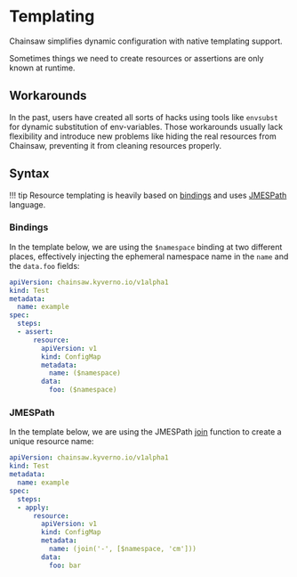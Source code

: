 # Templating

Chainsaw simplifies dynamic configuration with native templating support.

Sometimes things we need to create resources or assertions are only known at runtime.

## Workarounds

In the past, users have created all sorts of hacks using tools like `envsubst` for dynamic substitution of env-variables.
Those workarounds usually lack flexibility and introduce new problems like hiding the real resources from Chainsaw, preventing it from cleaning resources properly.

## Syntax

!!! tip
    Resource templating is heavily based on [bindings](./bindings.md) and uses [JMESPath](https://jmespath.site/) language.

### Bindings

In the template below, we are using the `$namespace` binding at two different places, effectively injecting the ephemeral namespace name in the `name` and the `data.foo` fields:

```yaml
apiVersion: chainsaw.kyverno.io/v1alpha1
kind: Test
metadata:
  name: example
spec:
  steps:
  - assert:
      resource:
        apiVersion: v1
        kind: ConfigMap
        metadata:
          name: ($namespace)
        data:
          foo: ($namespace)
```

### JMESPath

In the template below, we are using the JMESPath [join](https://jmespath.org/proposals/functions.html#join) function to create a unique resource name:

```yaml
apiVersion: chainsaw.kyverno.io/v1alpha1
kind: Test
metadata:
  name: example
spec:
  steps:
  - apply:
      resource:
        apiVersion: v1
        kind: ConfigMap
        metadata:
          name: (join('-', [$namespace, 'cm']))
        data:
          foo: bar
```
